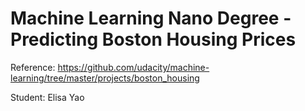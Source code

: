 # Machine Learning Nano Degree - Predicting Boston Housing Prices #

Reference: https://github.com/udacity/machine-learning/tree/master/projects/boston_housing

Student: Elisa Yao
